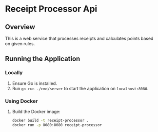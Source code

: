 # Receipt Processor Api

## Overview

This is a web service that processes receipts and calculates points based on given rules.

## Running the Application

### Locally

1. Ensure Go is installed.
2. Run `go run ./cmd/server` to start the application on `localhost:8080`.

### Using Docker

1. Build the Docker image:
   ```bash
   docker build -t receipt-processor .
   docker run -p 8080:8080 receipt-processor